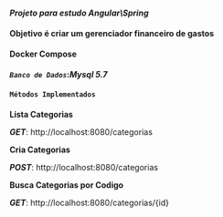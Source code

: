 #### **_Projeto para estudo Angular\Spring_**
#### **Objetivo é criar um gerenciador financeiro de gastos**


**Docker Compose**
#### _`Banco de Dados`_:_Mysql 5.7_



#### **`Métodos Implementados`**

**Lista Categorias**

_**GET**_: http://localhost:8080/categorias

**Cria Categorias**

_**POST**_: http://localhost:8080/categorias

**Busca Categorias por Codigo**

_**GET**_: http://localhost:8080/categorias/{id}




